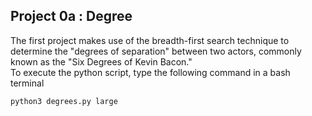## Project 0a : Degree <br/>
The first project makes use of the breadth-first search technique to determine the "degrees of separation" between two actors, commonly known as the "Six Degrees of Kevin Bacon." <br/>
To execute the python script, type the following command in a bash terminal

```bash
python3 degrees.py large
```
